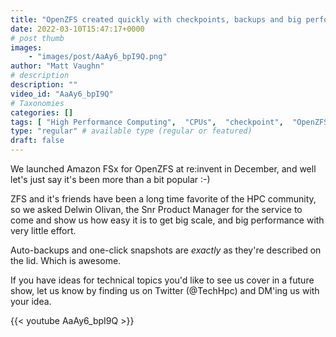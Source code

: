 ```yaml
---
title: "OpenZFS created quickly with checkpoints, backups and big performance"
date: 2022-03-10T15:47:17+0000
# post thumb
images:
    - "images/post/AaAy6_bpI9Q.png"
author: "Matt Vaughn"
# description
description: ""
video_id: "AaAy6_bpI9Q"
# Taxonomies
categories: []
tags: [ "High Performance Computing",  "CPUs",  "checkpoint",  "OpenZFS",  "ParallelCluster",  "Lustre",  "Storage",  "GPUs",  "ZFS",  "vizualization",  "EC2",  "Covid-19",  "virtualization",  "Schedulers",  "FSx for OpenZFS",  "HPC",  "DCV",  "clusters",  "backup",  "techshorts", ]
type: "regular" # available type (regular or featured)
draft: false
---
```


We launched Amazon FSx for OpenZFS at re:invent in December, and well let's just say it's been more than a bit popular :-)

ZFS and it's friends have been a long time favorite of the HPC community, so we asked Delwin Olivan, the Snr Product Manager for the service to come and show us how easy it is to get big scale, and big performance with very little effort.

Auto-backups and one-click snapshots are _exactly_ as they're described on the lid. Which is awesome.

If you have ideas for technical topics you'd like to see us cover in a future show, let us know by finding us on Twitter (@TechHpc) and DM'ing us with your idea.

{{< youtube AaAy6_bpI9Q >}}